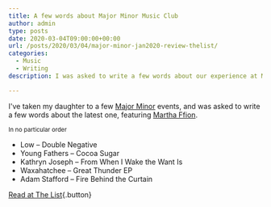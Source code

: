```yaml
---
title: A few words about Major Minor Music Club
author: admin
type: posts
date: 2020-03-04T09:00:00+00:00
url: /posts/2020/03/04/major-minor-jan2020-review-thelist/
categories:
  - Music
  - Writing
description: I was asked to write a few words about our experience at Major Minor.

---
```

I've taken my daughter to a few [Major Minor](https://www.facebook.com/majorminormusicclub/) events, and was asked to write a few words about the latest one, featuring [Martha Ffion](https://www.facebook.com/marthaffionmckay/).

<small>In no particular order</small>

  * Low &#8211; Double Negative
  * Young Fathers &#8211; Cocoa Sugar
  * Kathryn Joseph &#8211; From When I Wake the Want Is
  * Waxahatchee &#8211; Great Thunder EP
  * Adam Stafford &#8211; Fire Behind the Curtain

[Read at The List][1]{.button}

 [1]: https://www.list.co.uk/article/114199-martha-ffion-on-major-minor-music-club-a-truly-unique-and-memorable-experience/
